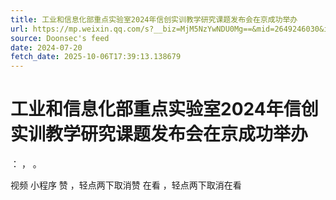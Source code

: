 ```yaml
---
title: 工业和信息化部重点实验室2024年信创实训教学研究课题发布会在京成功举办
url: https://mp.weixin.qq.com/s?__biz=MjM5NzYwNDU0Mg==&mid=2649246030&idx=1&sn=4baffc3dd4fad9d9525e383998b5a5a3
source: Doonsec's feed
date: 2024-07-20
fetch_date: 2025-10-06T17:39:13.138679
---
```


# 工业和信息化部重点实验室2024年信创实训教学研究课题发布会在京成功举办

：
，
。

视频
小程序
赞
，轻点两下取消赞
在看
，轻点两下取消在看
